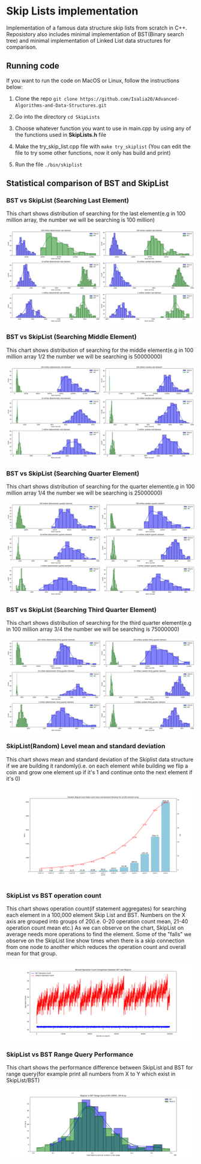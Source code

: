 # Skip Lists implementation

Implementation of a famous data structure skip lists from scratch in C++. Reposistory also includes minimal implementation of BST(Binary search tree) and minimal implementation of Linked List data structures for comparison.

## Running code

If you want to run the code on MacOS or Linux, follow the instructions below:

1. Clone the repo `git clone https://github.com/Isalia20/Advanced-Algorithms-and-Data-Structures.git`

2. Go into the directory `cd SkipLists`

3. Choose whatever function you want to use in main.cpp by using any of the functions used in **SkipLists.h** file

4. Make the try_skip_list.cpp file with `make try_skiplist` (You can edit the file to try some other functions, now it only has build and print)

5. Run the file `./bin/skiplist`

## Statistical comparison of BST and SkipList

### BST vs SkipList (Searching Last Element)

This chart shows distribution of searching for the last element(e.g in 100 million array, the number we will be searching is 100 million)

![Searching Last Element](comparison_pictures/BST_SkipList_comparison_last_element.png)

### BST vs SkipList (Searching Middle Element)

This chart shows distribution of searching for the middle element(e.g in 100 million array 1/2 the number we will be searching is 50000000)

![Searching Middle Element](comparison_pictures/BST_SkipList_comparison_mid.png)

### BST vs SkipList (Searching Quarter Element)

This chart shows distribution of searching for the quarter element(e.g in 100 million array 1/4 the number we will be searching is 25000000)

![Searching Quarter Element](comparison_pictures/BST_SkipList_comparison_quarter_element.png)

### BST vs SkipList (Searching Third Quarter Element)

This chart shows distribution of searching for the third quarter element(e.g in 100 million array 3/4 the number we will be searching is 75000000)

![Searching Third Quarter Element](comparison_pictures/BST_SkipList_comparison_third_quarter.png)

### SkipList(Random) Level mean and standard deviation

This chart shows mean and standard deviation of the Skiplist data structure if we are building it randomly(i.e. on each element while building we flip a coin and grow one element up if it's 1 and continue onto the next element if it's 0)

![Level Node Count per Level 10k Elements](comparison_pictures/RandomSkipListLevelNodeCount.png)

### SkipList vs BST operation count

This chart shows operation count(if statement aggregates) for searching each element in a 100,000 element Skip List and BST. Numbers on the X axis are grouped into groups of 20(i.e. 0-20 operation count mean, 21-40 operation count mean etc.)
As we can observe on the chart, SkipList on average needs more operations to find the element. Some of the "falls" we observe on the SkipList line show
times when there is a skip connection from one node to another which reduces the operation count and overall mean for that group.

![SkipList vs BST Operation Count 100k Elements](comparison_pictures/BST_SkipList_op_count.png)

### SkipList vs BST Range Query Performance

This chart shows the performance difference between SkipList and BST for range query(for example print all numbers from X to Y which exist in SkipList/BST)

![SkipList vs BST Range Query Performance](comparison_pictures/BST_SkipList_Range_Query.png)
